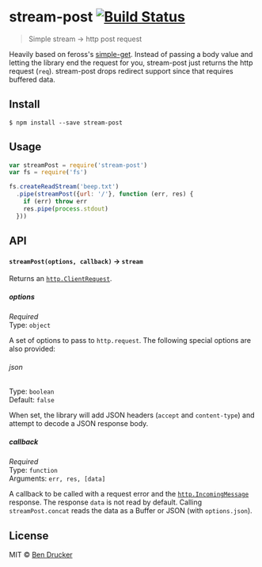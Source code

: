 # stream-post [![Build Status](https://travis-ci.org/bendrucker/stream-post.svg?branch=master)](https://travis-ci.org/bendrucker/stream-post)

> Simple stream -> http post request

Heavily based on feross's [simple-get](https://github.com/feross/simple-get). Instead of passing a body value and letting the library end the request for you, stream-post just returns the http request (`req`). stream-post drops redirect support since that requires buffered data.

## Install

```
$ npm install --save stream-post
```


## Usage

```js
var streamPost = require('stream-post')
var fs = require('fs')

fs.createReadStream('beep.txt')
  .pipe(streamPost({url: '/'}, function (err, res) {
    if (err) throw err
    res.pipe(process.stdout)  
  }))
```

## API

#### `streamPost(options, callback)` -> `stream`

Returns an [`http.ClientRequest`](https://nodejs.org/api/http.html#http_class_http_clientrequest).

##### options

*Required*  
Type: `object`

A set of options to pass to `http.request`. The following special options are also provided:

###### json

Type: `boolean`  
Default: `false`

When set, the library will add JSON headers (`accept` and `content-type`) and attempt to decode a JSON response body.

##### callback

*Required*  
Type: `function`  
Arguments: `err, res, [data]`

A callback to be called with a request error and the [`http.IncomingMessage`](https://nodejs.org/api/http.html#http_class_http_incomingmessage) response. The response `data` is not read by default. Calling `streamPost.concat` reads the data as a Buffer or JSON (with `options.json`).


## License

MIT © [Ben Drucker](http://bendrucker.me)

